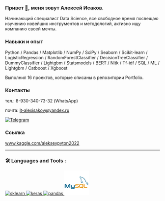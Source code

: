### Привет 👋, меня зовут Алексей Исаков.

Начинающий специалист Data Science, все свободное время посвещаю изучению новейших инструментов и методологий, активно ищу компанию своей мечты.

### Навыки и опыт

Python / Pandas / Matplotlib / NumPy / SciPy / Seaborn / Scikit-learn / LogisticRegression / RandomForestClassifier / DecisionTreeClassifier / DummyClassifier / Lightgbm / Statsmodels / BERT / Nltk / Tf-idf / SQL / МL / Lightgbm / Catboost / Xgboost

Выполнил 16 проектов, которые описаны в репозитории Portfolio.

### Контакты
тел.: 8-930-340-73-32 (WhatsApp)

почта: it-alexisakov@yandex.ru

[![Telegram](https://img.shields.io/badge/-Telegram-090909?style=for-the-badge&logo=telegram&logoColor=27A0D9)](https://t.me/ITDS_Alex)

### Ссылка
www.kaggle.com/alekseypyton2022

---

### :hammer_and_wrench: Languages and Tools :

<div>
  <p img src="https://github.com/devicons/devicon/blob/master/icons/python/python-original.svg" title="python" alt="python" width="50" height="50"/> </a>
  <a align="left"><a href="https://scikit-learn.org" target="_blank" rel="noreferrer"> <img src="https://seeklogo.com/images/S/scikit-learn-logo-8766D07E2E-seeklogo.com.png" alt="sklearn" width="80" height="40"/> </a> 
<a href="https://keras.io" target="_blank" rel="noreferrer"> <img src="https://upload.wikimedia.org/wikipedia/commons/a/ae/Keras_logo.svg" alt="keras" width="40" height="40"/> </a>
<a href="https://pandas.pydata.org" rel="noreferrer"> <img src="https://upload.wikimedia.org/wikipedia/commons/e/ed/Pandas_logo.svg" alt="pandas" width="80" height="60"/> </a>
  <img src="https://github.com/devicons/devicon/blob/master/icons/mysql/mysql-original-wordmark.svg" title="MySQL"  alt="MySQL" width="80" height="80"/>
</div>
